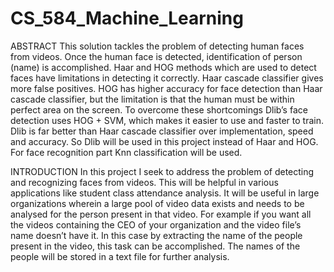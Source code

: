 # CS_584_Machine_Learning

ABSTRACT
This solution tackles the problem of detecting human faces from videos. Once the human face is detected, identification of person (name) is accomplished. 
Haar and HOG methods which are used to detect faces have limitations in detecting it correctly. 
Haar cascade classifier gives more false positives. 
HOG has higher accuracy for face detection than Haar cascade classifier, but the limitation is that the human must be within perfect area on the screen. 
To overcome these shortcomings Dlib’s face detection uses HOG + SVM, which makes it easier to use and faster to train. Dlib is far better than Haar cascade classifier over implementation, speed and accuracy. 
So Dlib will be used in this project instead of Haar and HOG. For face recognition part Knn classification will be used.

INTRODUCTION
In this project I seek to address the problem of detecting and recognizing faces from videos. 
This will be helpful in various applications like student class attendance analysis. 
It will be useful in large organizations wherein a large pool of video data exists and needs to be analysed for the person present in that video. 
For example if you want all the videos containing the CEO of your organization and the video file’s name doesn’t have it. 
In this case by extracting the name of the people present in the video, this task can be accomplished. 
The names of the people will be stored in a text file for further analysis.
